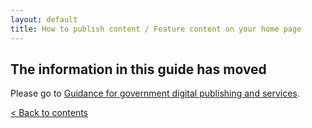 ```yaml
---
layout: default
title: How to publish content / Feature content on your home page
---
```


## The information in this guide has moved

Please go to [Guidance for government digital publishing and services](https://www.gov.uk/government-digital-guidance/content-publishing).



[< Back to contents](http://alphagov.github.io/inside-government-admin-guide/)



	
